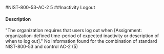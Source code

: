 #NIST-800-53-AC-2 5
##Inactivity Logout
#### Description
"The organization requires that users log out when [Assignment: organization-defined time-period of expected inactivity or description of when to log out]."
No information found for the combination of standard NIST-800-53 and control AC-2 (5)
